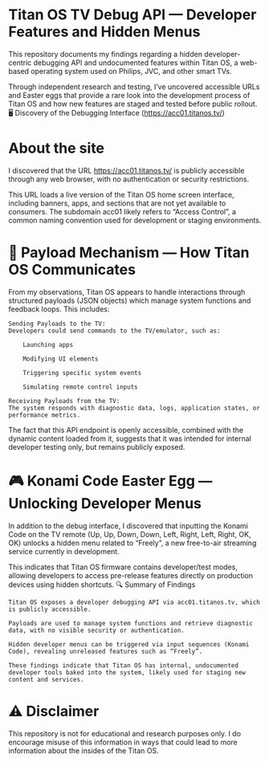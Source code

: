 # Titan OS TV Debug API — Developer Features and Hidden Menus

This repository documents my findings regarding a hidden developer-centric debugging API and undocumented features within Titan OS, a web-based operating system used on Philips, JVC, and other smart TVs.

Through independent research and testing, I’ve uncovered accessible URLs and Easter eggs that provide a rare look into the development process of Titan OS and how new features are staged and tested before public rollout.
🖥️ Discovery of the Debugging Interface (https://acc01.titanos.tv/)

# About the site

I discovered that the URL https://acc01.titanos.tv/ is publicly accessible through any web browser, with no authentication or security restrictions.

This URL loads a live version of the Titan OS home screen interface, including banners, apps, and sections that are not yet available to consumers. The subdomain acc01 likely refers to “Access Control”, a common naming convention used for development or staging environments.

# 📨 Payload Mechanism — How Titan OS Communicates

From my observations, Titan OS appears to handle interactions through structured payloads (JSON objects) which manage system functions and feedback loops. This includes:

    Sending Payloads to the TV:
    Developers could send commands to the TV/emulator, such as:

        Launching apps

        Modifying UI elements

        Triggering specific system events

        Simulating remote control inputs

    Receiving Payloads from the TV:
    The system responds with diagnostic data, logs, application states, or performance metrics.

The fact that this API endpoint is openly accessible, combined with the dynamic content loaded from it, suggests that it was intended for internal developer testing only, but remains publicly exposed.

# 🎮 Konami Code Easter Egg — Unlocking Developer Menus

In addition to the debug interface, I discovered that inputting the Konami Code on the TV remote (Up, Up, Down, Down, Left, Right, Left, Right, OK, OK) unlocks a hidden menu related to “Freely”, a new free-to-air streaming service currently in development.

This indicates that Titan OS firmware contains developer/test modes, allowing developers to access pre-release features directly on production devices using hidden shortcuts.
🔍 Summary of Findings

    Titan OS exposes a developer debugging API via acc01.titanos.tv, which is publicly accessible.

    Payloads are used to manage system functions and retrieve diagnostic data, with no visible security or authentication.

    Hidden developer menus can be triggered via input sequences (Konami Code), revealing unreleased features such as “Freely”.

    These findings indicate that Titan OS has internal, undocumented developer tools baked into the system, likely used for staging new content and services.

# ⚠️ Disclaimer

This repository is not for educational and research purposes only.
I do encourage misuse of this information in ways that could lead to more information about the insides of the Titan OS.
